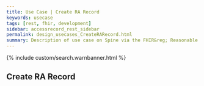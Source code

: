 ```yaml
---
title: Use Case | Create RA Record
keywords: usecase
tags: [rest, fhir, development]
sidebar: accessrecord_rest_sidebar
permalink: design_usecases_CreateRARecord.html
summary: Description of use case on Spine via the FHIR&reg; Reasonable Adjustments API
---
```

{% include custom/search.warnbanner.html %}

## Create RA Record
